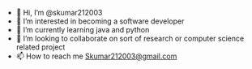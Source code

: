- 👋 Hi, I’m @skumar212003
- 👀 I’m interested in becoming a software developer
- 🌱 I’m currently learning java and python
- 💞️ I’m looking to collaborate on sort of research or computer science related project
- 📫 How to reach me Skumar212003@gmail.com

<!---
skumar212003/skumar212003 is a ✨ special ✨ repository because its `README.md` (this file) appears on your GitHub profile.
You can click the Preview link to take a look at your changes.
--->
